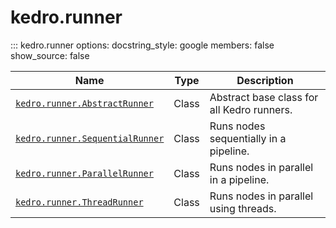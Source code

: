 # kedro.runner

::: kedro.runner
    options:
      docstring_style: google
      members: false
      show_source: false

| Name                          | Type       | Description                                      |
|-------------------------------|------------|--------------------------------------------------|
| [`kedro.runner.AbstractRunner`](kedro.runner.AbstractRunner.md) | Class      | Abstract base class for all Kedro runners.      |
| [`kedro.runner.SequentialRunner`](kedro.runner.SequentialRunner.md) | Class      | Runs nodes sequentially in a pipeline.          |
| [`kedro.runner.ParallelRunner`](kedro.runner.ParallelRunner.md) | Class      | Runs nodes in parallel in a pipeline.           |
| [`kedro.runner.ThreadRunner`](kedro.runner.ThreadRunner.md) | Class      | Runs nodes in parallel using threads.           |
